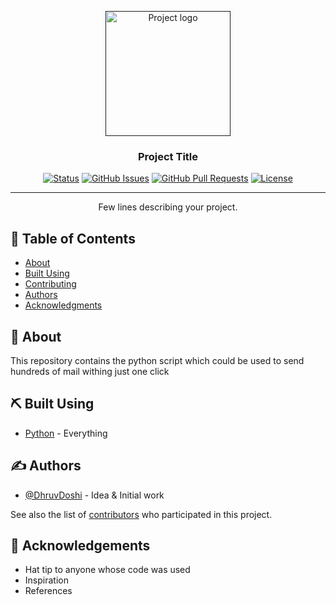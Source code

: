 <p align="center">
  <a href="" rel="noopener">
 <img width=200px height=200px src="https://i.imgur.com/6wj0hh6.jpg" alt="Project logo"></a>
</p>

<h3 align="center">Project Title</h3>

<div align="center">

[![Status](https://img.shields.io/badge/status-active-success.svg)]()
[![GitHub Issues](https://img.shields.io/github/issues/DhruvDoshi/bulk_mail_sender.svg)](https://github.com/DhruvDoshi/bulk_mail_sender/issues)
[![GitHub Pull Requests](https://img.shields.io/github/issues-pr/DhruvDoshi/bulk_mail_sender.svg)](https://github.com/DhruvDoshi/bulk_mail_sender/pulls)
[![License](https://img.shields.io/badge/license-MIT-blue.svg)](/LICENSE)

</div>

---

<p align="center"> Few lines describing your project.
    <br> 
</p>

## 📝 Table of Contents

- [About](#about)
- [Built Using](#built_using)
- [Contributing](../CONTRIBUTING.md)
- [Authors](#authors)
- [Acknowledgments](#acknowledgement)

## 🧐 About <a name = "about"></a>

This repository contains the python script which could be used to send hundreds of mail withing just one click  

## ⛏️ Built Using <a name = "built_using"></a>

- [Python](https://www.python.org/) - Everything


## ✍️ Authors <a name = "authors"></a>

- [@DhruvDoshi](https://github.com/DhruvDoshi) - Idea & Initial work

See also the list of [contributors](https://github.com/DhruvDoshi/bulk_mail_sender/contributors) who participated in this project.

## 🎉 Acknowledgements <a name = "acknowledgement"></a>

- Hat tip to anyone whose code was used
- Inspiration
- References
